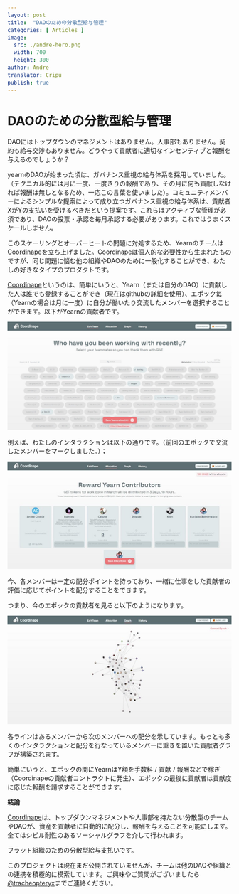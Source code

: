 ```yaml
---
layout: post
title:  "DAOのための分散型給与管理"
categories: [ Articles ]
image:
  src: ./andre-hero.png
  width: 700
  height: 300
author: Andre
translator: Cripu
publish: true
---
```


# DAOのための分散型給与管理

DAOにはトップダウンのマネジメントはありません。人事部もありません。契約も給与交渉もありません。どうやって貢献者に適切なインセンティブと報酬を与えるのでしょうか？

yearnのDAOが始まった頃は、ガバナンス重視の給与体系を採用していました。（テクニカル的には月に一度、一度きりの報酬であり、その月に何も貢献しなければ報酬は無しとなるため、一応この言葉を使いました）。コミュニティメンバーによるシンプルな提案によって成り立つガバナンス重視の給与体系は、貢献者XがYの支払いを受けるべきだという提案です。これらはアクティブな管理が必須であり、DAOの投票・承認を毎月承認する必要があります。これではうまくスケールしません。

このスケーリングとオーバーヒートの問題に対処するため、Yearnのチームは[Coordinape](https://coordinape.com/)を立ち上げました。Coordinapeは個人的な必要性から生まれたものですが、同じ問題に悩む他の組織やDAOのために一般化することができ、わたしの好きなタイプのプロダクトです。

[Coordinape](https://coordinape.com/)というのは、簡単にいうと、Yearn（または自分のDAO）に貢献した人は誰でも登録することができ（現在はgithubの詳細を使用）、エポック毎（Yearnの場合は月に一度）に自分が働いたり交流したメンバーを選択することができます。以下がYearnの貢献者です。

![](1.jpg)

例えば、わたしのインタラクションは以下の通りです。（前回のエポックで交流したメンバーをマークしました。）；

![](2.jpg)

今、各メンバーは一定の配分ポイントを持っており、一緒に仕事をした貢献者の評価に応じてポイントを配分することをできます。

つまり、今のエポックの貢献者を見ると以下のようになります。

![](3.jpg)

各ラインはあるメンバーから次のメンバーへの配分を示しています。もっとも多くのインタラクションと配分を行なっているメンバーに重きを置いた貢献者グラフが構築されます。

簡単にいうと、エポックの間にYearnはY額を手数料 / 貢献 / 報酬などで稼ぎ（Coordinapeの貢献者コントラクトに発生）、エポックの最後に貢献者は貢献度に応じた報酬を請求することができます。

**結論**

[Coordinape](https://coordinape.com/)は、トップダウンマネジメントや人事部を持たない分散型のチームやDAOが、資産を貢献者に自動的に配分し、報酬を与えることを可能にします。全てはシビル耐性のあるソーシャルグラフを介して行われます。

フラット組織のための分散型給与支払いです。

このプロジェクトは現在まだ公開されていませんが、チームは他のDAOや組織との連携を積極的に模索しています。ご興味やご質問がございましたら[@tracheopteryx](https://twitter.com/tracheopteryx)までご連絡ください。